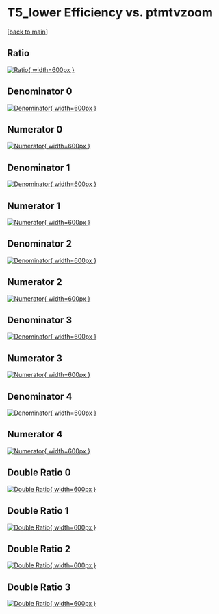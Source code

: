 # T5_lower Efficiency vs. ptmtvzoom

[[back to main](./)]



## Ratio

[![Ratio](../mtv/var/T5_lower_loweta_211_1_eff_ptmtvzoom.png){ width=600px }](../mtv/var/T5_lower_loweta_211_1_eff_ptmtvzoom.pdf)

## Denominator 0

[![Denominator](../mtv/den/T5_lower_loweta_211_1_eff_ptmtvzoom_den0.png){ width=600px }](../mtv/den/T5_lower_loweta_211_1_eff_ptmtvzoom_den0.pdf)

## Numerator 0

[![Numerator](../mtv/num/T5_lower_loweta_211_1_eff_ptmtvzoom_num0.png){ width=600px }](../mtv/num/T5_lower_loweta_211_1_eff_ptmtvzoom_num0.pdf)

## Denominator 1

[![Denominator](../mtv/den/T5_lower_loweta_211_1_eff_ptmtvzoom_den1.png){ width=600px }](../mtv/den/T5_lower_loweta_211_1_eff_ptmtvzoom_den1.pdf)

## Numerator 1

[![Numerator](../mtv/num/T5_lower_loweta_211_1_eff_ptmtvzoom_num1.png){ width=600px }](../mtv/num/T5_lower_loweta_211_1_eff_ptmtvzoom_num1.pdf)

## Denominator 2

[![Denominator](../mtv/den/T5_lower_loweta_211_1_eff_ptmtvzoom_den2.png){ width=600px }](../mtv/den/T5_lower_loweta_211_1_eff_ptmtvzoom_den2.pdf)

## Numerator 2

[![Numerator](../mtv/num/T5_lower_loweta_211_1_eff_ptmtvzoom_num2.png){ width=600px }](../mtv/num/T5_lower_loweta_211_1_eff_ptmtvzoom_num2.pdf)

## Denominator 3

[![Denominator](../mtv/den/T5_lower_loweta_211_1_eff_ptmtvzoom_den3.png){ width=600px }](../mtv/den/T5_lower_loweta_211_1_eff_ptmtvzoom_den3.pdf)

## Numerator 3

[![Numerator](../mtv/num/T5_lower_loweta_211_1_eff_ptmtvzoom_num3.png){ width=600px }](../mtv/num/T5_lower_loweta_211_1_eff_ptmtvzoom_num3.pdf)

## Denominator 4

[![Denominator](../mtv/den/T5_lower_loweta_211_1_eff_ptmtvzoom_den4.png){ width=600px }](../mtv/den/T5_lower_loweta_211_1_eff_ptmtvzoom_den4.pdf)

## Numerator 4

[![Numerator](../mtv/num/T5_lower_loweta_211_1_eff_ptmtvzoom_num4.png){ width=600px }](../mtv/num/T5_lower_loweta_211_1_eff_ptmtvzoom_num4.pdf)

## Double Ratio 0

[![Double Ratio](../mtv/ratio/T5_lower_loweta_211_1_eff_ptmtvzoom_ratio0.png){ width=600px }](../mtv/ratio/T5_lower_loweta_211_1_eff_ptmtvzoom_ratio0.pdf)

## Double Ratio 1

[![Double Ratio](../mtv/ratio/T5_lower_loweta_211_1_eff_ptmtvzoom_ratio1.png){ width=600px }](../mtv/ratio/T5_lower_loweta_211_1_eff_ptmtvzoom_ratio1.pdf)

## Double Ratio 2

[![Double Ratio](../mtv/ratio/T5_lower_loweta_211_1_eff_ptmtvzoom_ratio2.png){ width=600px }](../mtv/ratio/T5_lower_loweta_211_1_eff_ptmtvzoom_ratio2.pdf)

## Double Ratio 3

[![Double Ratio](../mtv/ratio/T5_lower_loweta_211_1_eff_ptmtvzoom_ratio3.png){ width=600px }](../mtv/ratio/T5_lower_loweta_211_1_eff_ptmtvzoom_ratio3.pdf)

